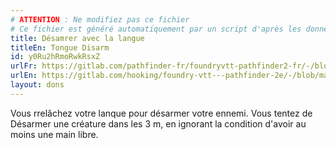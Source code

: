 ```yaml
---
# ATTENTION : Ne modifiez pas ce fichier
# Ce fichier est généré automatiquement par un script d'après les données du module Foundry VTT officiel et de sa traduction
title: Désamrer avec la langue
titleEn: Tongue Disarm
id: y0Ru2hRmoRwkRsxZ
urlFr: https://gitlab.com/pathfinder-fr/foundryvtt-pathfinder2-fr/-/blob/master/data/feats/y0Ru2hRmoRwkRsxZ.htm
urlEn: https://gitlab.com/hooking/foundry-vtt---pathfinder-2e/-/blob/master/packs/data/feats.db/tongue-disarm.json
layout: dons
---
```

Vous rrelâchez votre lanque pour désarmer votre ennemi. Vous tentez de Désarmer une créature dans les 3 m, en ignorant la condition d'avoir au moins une main libre.
